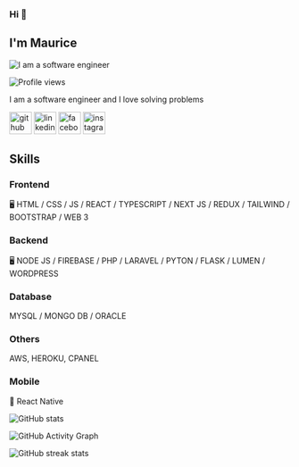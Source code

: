### Hi 👋
## I'm Maurice

![I am a software engineer](https://media-exp1.licdn.com/dms/image/C5616AQGwS8Q6yIzhNA/profile-displaybackgroundimage-shrink_200_800/0/1606246445302?e=1648684800&v=beta&t=ClWQQfZpPUzRo3PH9inKUfi_mCUQmjEgAQswb5uG5kk)

![Profile views](https://gpvc.arturio.dev/Maurice-Muthaka)  

I am a software engineer and I love solving problems

[<img src='https://cdn.jsdelivr.net/npm/simple-icons@3.0.1/icons/github.svg' alt='github' height='40'>](https://github.com/Maurice-Muthaka)    [<img src='https://cdn.jsdelivr.net/npm/simple-icons@3.0.1/icons/linkedin.svg' alt='linkedin' height='40'>](https://www.linkedin.com/in/maurice-muthaka-b353b7125/)    [<img src='https://cdn.jsdelivr.net/npm/simple-icons@3.0.1/icons/facebook.svg' alt='facebook' height='40'>](https://www.facebook.com/maurice.muthaka)    [<img src='https://cdn.jsdelivr.net/npm/simple-icons@3.0.1/icons/instagram.svg' alt='instagram' height='40'>](https://www.instagram.com/maurice_m243/)  

## Skills

### Frontend
🖥 HTML / CSS / JS / REACT / TYPESCRIPT / NEXT JS / REDUX / TAILWIND / BOOTSTRAP / WEB 3

### Backend
🖥 NODE JS / FIREBASE / PHP / LARAVEL / PYTON / FLASK / LUMEN / WORDPRESS

### Database
MYSQL / MONGO DB / ORACLE

### Others
AWS, HEROKU, CPANEL

### Mobile
📱 React Native

![GitHub stats](https://github-readme-stats.vercel.app/api?username=Maurice-Muthaka&show_icons=true&count_private=true)  

![GitHub Activity Graph](https://activity-graph.herokuapp.com/graph?username=Maurice-Muthaka)  

![GitHub streak stats](https://github-readme-streak-stats.herokuapp.com/?user=Maurice-Muthaka)  
